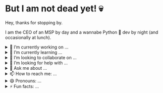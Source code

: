 # But I am not dead yet! :skull:

Hey, thanks for stopping by. 

I am the CEO of an MSP by day and a wannabe Python :snake: dev by night (and occasionally at lunch). 

<details><summary>🔭 I’m currently working on ...</summary>
  
  - too many projects
  - automating everything I can with Ansible
  - organizing my Ansible playbooks and roles
</details>

<details><summary>🌱 I’m currently learning ...</summary>
  
  - Rust
  - Ansible
  - how not to break things with Ansible
  - practical use of IPv6
</details>

<details><summary>👯 I’m looking to collaborate on ...</summary>
 things related to:
  
  - Ansible with Proxmox products
</details>

<details><summary>🤔 I’m looking for help with ...</summary>
  I am not really looking for help right now (although I should be)
</details>


<details><summary>💬 Ask me about ...</summary>
  
  - Python
  - Proxmox VE
  - Proxmox Backup Server
  - pfSense
  - IPv6
</details>

<details><summary>📫 How to reach me: ...</summary>

[Weehooey](https://www.weehooey.com/contact-us/)
</details>

<details><summary>😄 Pronouns: ...</summary>

he/him
</details>

<details><summary>⚡ Fun facts: ...</summary>

  - My first program was written in BASIC in the 1980s
  - My oldest (still) running production code was written in Ruby
  - My most successful code (measured in the number of users) was written in Javascript (Google Apps Script)
  - I have written more Python than any other code
  - Until recently, most of my Python code was written on my iPhone
</details>
